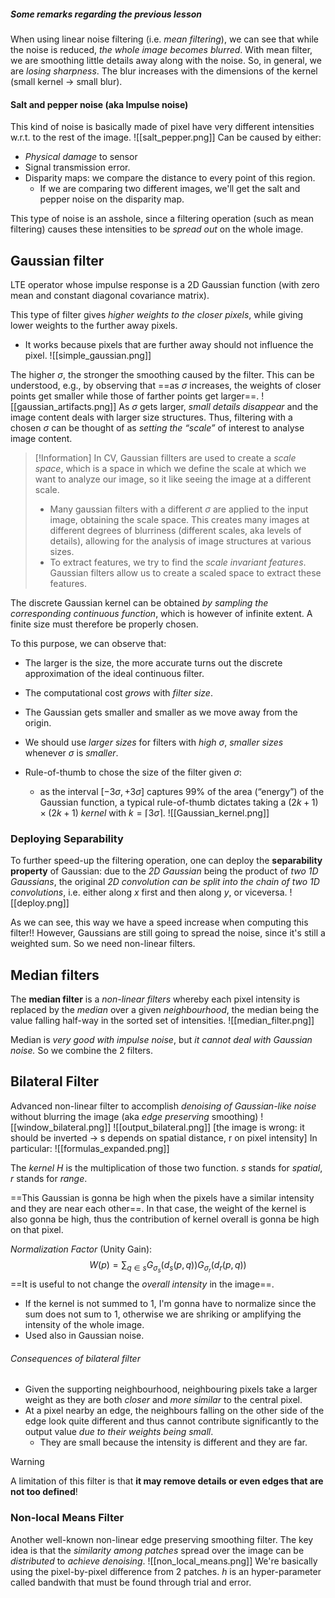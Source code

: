 ##### Some remarks regarding the previous lesson
When using linear noise filtering (i.e. _mean filtering_), we can see that while the noise is reduced, _the whole image becomes blurred_. 
With mean filter, we are smoothing little details away along with the noise. So, in general, we are _losing sharpness_.
The blur increases  with the dimensions of the kernel (small kernel -> small blur). 

#### Salt and pepper noise (aka Impulse noise)
This kind of noise is basically made of pixel have very different intensities w.r.t. to the rest of the image. 
![[salt_pepper.png]]
Can be caused by either:
- _Physical damage_ to sensor
- Signal transmission error. 
- Disparity maps: we compare the distance to every point of this region.  
	- If we are comparing two different images, we'll get the salt and pepper noise on the disparity map.  

This type of noise is an asshole, since a filtering operation (such as mean filtering) causes these intensities to be _spread out_ on the whole image. 

## Gaussian filter
LTE operator whose impulse response is a 2D Gaussian function (with zero mean and constant diagonal covariance matrix). 

This type of filter gives _higher weights to the closer pixels_, while giving lower weights to the further away pixels. 
- It works because pixels that are further away should not influence the pixel. ![[simple_gaussian.png]]

The higher $\sigma$, the stronger the smoothing caused by the filter. This can be understood, e.g., by observing that ==as $\sigma$ increases, the weights of closer points get smaller while those of farther points get larger==.
![[gaussian_artifacts.png]]
As $\sigma$ gets larger, _small details disappear_ and the image content deals with larger size structures. Thus, filtering with a chosen $\sigma$ can be thought of as _setting the “scale”_ of interest to analyse image content.

>[!Information]
>In CV, Gaussian fillters are used to create a _scale space_, which is a space in which we define the scale at which we want to analyze our image, so it like seeing the image at a different scale.
> - Many gaussian filters with a different $\sigma$ are applied to the input image, obtaining the scale space. This creates many images at different degrees of blurriness (different scales, aka levels of details), allowing for the analysis of image structures at various sizes. 
> - To extract features, we try to find the _scale invariant features_. Gaussian filters allow us to create a scaled space to extract these features. 

The discrete Gaussian kernel can be obtained _by sampling the corresponding continuous function_, which is however of infinite extent. A finite size must therefore be properly chosen.

To this purpose, we can observe that: 
- The larger is the size, the more accurate turns out the discrete approximation of the ideal continuous filter. 
- The computational cost _grows_ with _filter size_. 
- The Gaussian gets smaller and smaller as we move away from the origin.

- We should use _larger sizes_ for filters with _high_ $\sigma$, _smaller sizes_ whenever $\sigma$ is _smaller_. 
- Rule-of-thumb to chose the size of the filter given $\sigma$: 
	- as the interval $[−3\sigma, +3\sigma]$ captures 99% of the area (“energy”) of the Gaussian function, a typical rule-of-thumb dictates taking a $(2k + 1)×(2k + 1)$ _kernel_ with $k = \lceil 3\sigma \rceil$.
![[Gaussian_kernel.png]]

### Deploying Separability
To further speed-up the filtering operation, one can deploy the __separability property__ of Gaussian: due to the _2D Gaussian_ being the product of _two 1D Gaussians_, the original _2D convolution can be split into the chain of two 1D convolutions_, i.e. either along $x$ first and then along $y$, or viceversa.
![[deploy.png]]

As we can see, this way we have a speed increase when computing this filter!!
However, Gaussians are still going to spread the noise, since it's still a weighted sum. So we need non-linear filters. 

## Median filters
The __median filter__ is a _non-linear filters_ whereby each pixel intensity is replaced by the _median_ over a given _neighbourhood_, the median being the value falling half-way in the sorted set of intensities.
![[median_filter.png]]

Median is _very good with impulse noise_, but _it cannot deal with Gaussian noise._
So we combine the 2 filters. 

## Bilateral Filter
Advanced non-linear filter to accomplish _denoising of Gaussian-like noise_ without blurring the image (aka _edge preserving_ smoothing)
![[window_bilateral.png]]
![[output_bilateral.png]]
[the image is wrong: it should be inverted -> s depends on spatial distance, r on pixel intensity]
In particular:
![[formulas_expanded.png]]

The _kernel_ $H$ is the multiplication of those two function. $s$ stands for _spatial_, $r$ stands for _range_.

==This Gaussian is gonna be high when the pixels have a similar intensity and they are near each other==. In that case, the weight of the kernel is also gonna be high, thus the contribution of kernel overall is gonna be high on that pixel. 

_Normalization Factor_ (Unity Gain):
$$W(p) = \sum_{q \in s} G_{\sigma_{s}} (d_s(p,q)) G_{\sigma_{r}} (d_r(p,q))$$
==It is useful to not change the _overall intensity_ in the image==.
- If the kernel is not summed to 1, I'm gonna have to normalize since the sum does not sum to 1, otherwise we are shriking or amplifying the intensity of the whole image. 
- Used also in Gaussian noise. 

###### Consequences of bilateral filter
- Given the supporting neighbourhood, neighbouring pixels take a larger weight as they are both _closer_ and _more similar_ to the central pixel. 
- At a pixel nearby an edge, the neighbours falling on the other side of the edge look quite different and thus cannot contribute significantly to the output value _due to their weights being small_.
	- They are small because the intensity is different and they are far. 

>[!WARNING]
>A limitation of this filter is that __it may remove details or even edges that are not too defined__!
### Non-local Means Filter
Another well-known non-linear edge preserving smoothing filter. The key idea is that the _similarity among patches_ spread over the image can be _distributed_ to _achieve denoising_.
![[non_local_means.png]]
We're basically using the pixel-by-pixel difference from 2 patches. 
$h$ is an hyper-parameter called bandwith that must be found through trial and error. 